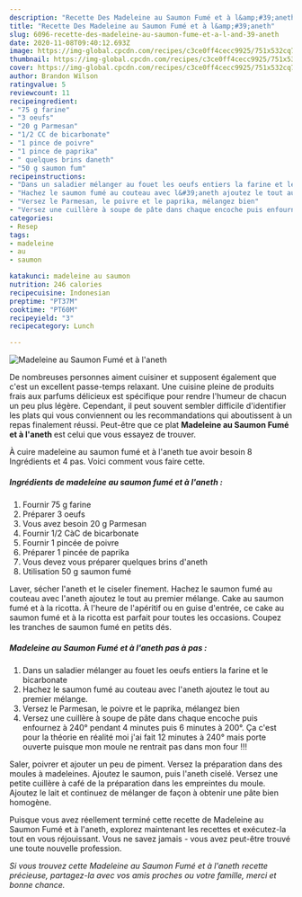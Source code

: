 ```yaml
---
description: "Recette Des Madeleine au Saumon Fumé et à l&amp;#39;aneth"
title: "Recette Des Madeleine au Saumon Fumé et à l&amp;#39;aneth"
slug: 6096-recette-des-madeleine-au-saumon-fume-et-a-l-and-39-aneth
date: 2020-11-08T09:40:12.693Z
image: https://img-global.cpcdn.com/recipes/c3ce0ff4cecc9925/751x532cq70/madeleine-au-saumon-fume-et-a-laneth-photo-principale-de-la-recette.jpg
thumbnail: https://img-global.cpcdn.com/recipes/c3ce0ff4cecc9925/751x532cq70/madeleine-au-saumon-fume-et-a-laneth-photo-principale-de-la-recette.jpg
cover: https://img-global.cpcdn.com/recipes/c3ce0ff4cecc9925/751x532cq70/madeleine-au-saumon-fume-et-a-laneth-photo-principale-de-la-recette.jpg
author: Brandon Wilson
ratingvalue: 5
reviewcount: 11
recipeingredient:
- "75 g farine"
- "3 oeufs"
- "20 g Parmesan"
- "1/2 CC de bicarbonate"
- "1 pince de poivre"
- "1 pince de paprika"
- " quelques brins daneth"
- "50 g saumon fum"
recipeinstructions:
- "Dans un saladier mélanger au fouet les oeufs entiers la farine et le bicarbonate"
- "Hachez le saumon fumé au couteau avec l&#39;aneth ajoutez le tout au premier mélange."
- "Versez le Parmesan, le poivre et le paprika, mélangez bien"
- "Versez une cuillère à soupe de pâte dans chaque encoche puis enfournez à 240° pendant 4 minutes puis 6 minutes à 200°. Ça c&#39;est pour la théorie en réalité moi j&#39;ai fait 12 minutes à 240° mais porte ouverte puisque mon moule ne rentrait pas dans mon four !!!"
categories:
- Resep
tags:
- madeleine
- au
- saumon

katakunci: madeleine au saumon 
nutrition: 246 calories
recipecuisine: Indonesian
preptime: "PT37M"
cooktime: "PT60M"
recipeyield: "3"
recipecategory: Lunch

---
```



![Madeleine au Saumon Fumé et à l&#39;aneth](https://img-global.cpcdn.com/recipes/c3ce0ff4cecc9925/751x532cq70/madeleine-au-saumon-fume-et-a-laneth-photo-principale-de-la-recette.jpg)

De nombreuses personnes aiment cuisiner et supposent également que c'est un excellent passe-temps relaxant. Une cuisine pleine de produits frais aux parfums délicieux est spécifique pour rendre l'humeur de chacun un peu plus légère. Cependant, il peut souvent sembler difficile d'identifier les plats qui vous conviennent ou les recommandations qui aboutissent à un repas finalement réussi. Peut-être que ce plat <strong> Madeleine au Saumon Fumé et à l&#39;aneth </strong> est celui que vous essayez de trouver.

<!--inarticleads1-->

À cuire madeleine au saumon fumé et à l&#39;aneth tue avoir besoin 8 Ingrédients et 4 pas. Voici comment vous faire cette.

##### Ingrédients de madeleine au saumon fumé et à l&#39;aneth :

1. Fournir 75 g farine
1. Préparer 3 oeufs
1. Vous avez besoin 20 g Parmesan
1. Fournir 1/2 CàC de bicarbonate
1. Fournir 1 pincée de poivre
1. Préparer 1 pincée de paprika
1. Vous devez vous préparer  quelques brins d&#39;aneth
1. Utilisation 50 g saumon fumé


Laver, sécher l&#39;aneth et le ciseler finement. Hachez le saumon fumé au couteau avec l&#39;aneth ajoutez le tout au premier mélange. Cake au saumon fumé et à la ricotta. À l&#39;heure de l&#39;apéritif ou en guise d&#39;entrée, ce cake au saumon fumé et à la ricotta est parfait pour toutes les occasions. Coupez les tranches de saumon fumé en petits dés. 

<!--inarticleads2-->

##### Madeleine au Saumon Fumé et à l&#39;aneth pas à pas :

1. Dans un saladier mélanger au fouet les oeufs entiers la farine et le bicarbonate
1. Hachez le saumon fumé au couteau avec l&#39;aneth ajoutez le tout au premier mélange.
1. Versez le Parmesan, le poivre et le paprika, mélangez bien
1. Versez une cuillère à soupe de pâte dans chaque encoche puis enfournez à 240° pendant 4 minutes puis 6 minutes à 200°. Ça c&#39;est pour la théorie en réalité moi j&#39;ai fait 12 minutes à 240° mais porte ouverte puisque mon moule ne rentrait pas dans mon four !!!


Saler, poivrer et ajouter un peu de piment. Versez la préparation dans des moules à madeleines. Ajoutez le saumon, puis l&#39;aneth ciselé. Versez une petite cuillère à café de la préparation dans les empreintes du moule. Ajoutez le lait et continuez de mélanger de façon à obtenir une pâte bien homogène. 

<!--inarticleads1-->

<p>
Puisque vous avez réellement terminé cette recette de Madeleine au Saumon Fumé et à l&#39;aneth, explorez maintenant les recettes et exécutez-la tout en vous réjouissant. Vous ne savez jamais - vous avez peut-être trouvé une toute nouvelle profession.
</p>

<p>
<i>Si vous trouvez cette Madeleine au Saumon Fumé et à l&#39;aneth recette précieuse, partagez-la avec vos amis proches ou votre famille, merci et bonne chance.</i>
</p>
